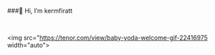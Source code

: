 ###👋 Hi, I’m kermfiratt

<br>

<img src="https://tenor.com/view/baby-yoda-welcome-gif-22416975 width="auto">

<br>
